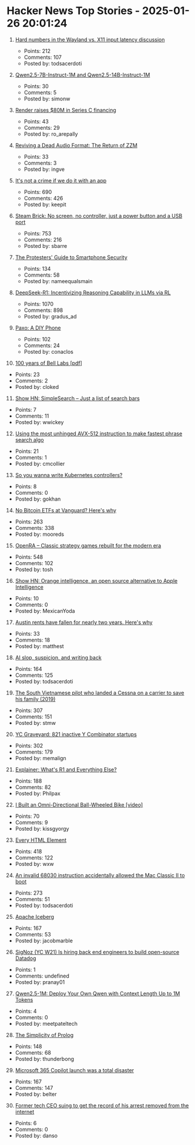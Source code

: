# Hacker News Top Stories - 2025-01-26 20:01:24

1. [Hard numbers in the Wayland vs. X11 input latency discussion](https://mort.coffee/home/wayland-input-latency/)
   - Points: 212
   - Comments: 107
   - Posted by: todsacerdoti

2. [Qwen2.5-7B-Instruct-1M and Qwen2.5-14B-Instruct-1M](https://simonwillison.net/2025/Jan/26/qwen25-1m/)
   - Points: 30
   - Comments: 5
   - Posted by: simonw

3. [Render raises $80M in Series C financing](https://render.com/blog/series-c)
   - Points: 43
   - Comments: 29
   - Posted by: ro_arepally

4. [Reviving a Dead Audio Format: The Return of ZZM](https://nicole.express/2025/zoo-of-zero-motivation.html)
   - Points: 33
   - Comments: 3
   - Posted by: ingve

5. [It's not a crime if we do it with an app](https://pluralistic.net/2025/01/25/potatotrac/#carbo-loading)
   - Points: 690
   - Comments: 426
   - Posted by: keepit

6. [Steam Brick: No screen, no controller, just a power button and a USB port](https://crastinator-pro.github.io/steam-brick/)
   - Points: 753
   - Comments: 216
   - Posted by: sbarre

7. [The Protesters' Guide to Smartphone Security](https://www.privacyguides.org/articles/2025/01/23/activists-guide-securing-your-smartphone/)
   - Points: 134
   - Comments: 58
   - Posted by: nameequalsmain

8. [DeepSeek-R1: Incentivizing Reasoning Capability in LLMs via RL](https://arxiv.org/abs/2501.12948)
   - Points: 1070
   - Comments: 898
   - Posted by: gradus_ad

9. [Paxo: A DIY Phone](https://paxo.fr/)
   - Points: 102
   - Comments: 24
   - Posted by: conaclos

10. [100 years of Bell Labs [pdf]](https://novitoll.com/posts/2025-1-25/100_years_of_Bell_Labs.pdf)
   - Points: 23
   - Comments: 2
   - Posted by: cloked

11. [Show HN: SimpleSearch – Just a list of search bars](https://simplesearch.info/)
   - Points: 7
   - Comments: 11
   - Posted by: wwickey

12. [Using the most unhinged AVX-512 instruction to make fastest phrase search algo](https://gab-menezes.github.io/2025/01/13/using-the-most-unhinged-avx-512-instruction-to-make-the-fastest-phrase-search-algo.html)
   - Points: 21
   - Comments: 1
   - Posted by: cmcollier

13. [So you wanna write Kubernetes controllers?](https://ahmet.im/blog/controller-pitfalls/)
   - Points: 8
   - Comments: 0
   - Posted by: gokhan

14. [No Bitcoin ETFs at Vanguard? Here's why](https://corporate.vanguard.com/content/corporatesite/us/en/corp/articles/no-bitcoin-etfs-at-vanguard-heres-why.html)
   - Points: 263
   - Comments: 338
   - Posted by: mooreds

15. [OpenRA – Classic strategy games rebuilt for the modern era](https://www.openra.net/)
   - Points: 548
   - Comments: 102
   - Posted by: tosh

16. [Show HN: Orange intelligence, an open source alternative to Apple Intelligence](https://github.com/sharingan-no-kakashi/orange-intelligence)
   - Points: 10
   - Comments: 0
   - Posted by: MexicanYoda

17. [Austin rents have fallen for nearly two years. Here's why](https://www.texastribune.org/2025/01/22/austin-texas-rents-falling/)
   - Points: 33
   - Comments: 18
   - Posted by: matthest

18. [AI slop, suspicion, and writing back](https://benjamincongdon.me/blog/2025/01/25/AI-Slop-Suspicion-and-Writing-Back/)
   - Points: 164
   - Comments: 125
   - Posted by: todsacerdoti

19. [The South Vietnamese pilot who landed a Cessna on a carrier to save his family (2019)](https://www.historynet.com/maj-buang-lys-daring-feat-to-save-his-family/)
   - Points: 307
   - Comments: 151
   - Posted by: stmw

20. [YC Graveyard: 821 inactive Y Combinator startups](https://ycgraveyard.iamwillwang.com/)
   - Points: 302
   - Comments: 179
   - Posted by: memalign

21. [Explainer: What's R1 and Everything Else?](https://timkellogg.me/blog/2025/01/25/r1)
   - Points: 188
   - Comments: 82
   - Posted by: Philpax

22. [I Built an Omni-Directional Ball-Wheeled Bike [video]](https://www.youtube.com/watch?v=ZVFB2g25OkM)
   - Points: 70
   - Comments: 9
   - Posted by: kissgyorgy

23. [Every HTML Element](https://iamwillwang.com/dollar/every-html-element/)
   - Points: 418
   - Comments: 122
   - Posted by: wxw

24. [An invalid 68030 instruction accidentally allowed the Mac Classic II to boot](https://www.downtowndougbrown.com/2025/01/the-invalid-68030-instruction-that-accidentally-allowed-the-mac-classic-ii-to-successfully-boot-up/)
   - Points: 273
   - Comments: 51
   - Posted by: todsacerdoti

25. [Apache Iceberg](https://iceberg.apache.org/)
   - Points: 167
   - Comments: 53
   - Posted by: jacobmarble

26. [SigNoz (YC W21) Is hiring back end engineers to build open-source Datadog](https://www.linkedin.com/posts/pranay01_inviting-backend-engineers-interested-activity-7275015683980075008-CzV9)
   - Points: 1
   - Comments: undefined
   - Posted by: pranay01

27. [Qwen2.5-1M: Deploy Your Own Qwen with Context Length Up to 1M Tokens](https://qwenlm.github.io/blog/qwen2.5-1m/)
   - Points: 4
   - Comments: 0
   - Posted by: meetpateltech

28. [The Simplicity of Prolog](https://bitsandtheorems.com/the-simplicity-of-prolog/)
   - Points: 148
   - Comments: 68
   - Posted by: thunderbong

29. [Microsoft 365 Copilot launch was a total disaster](https://www.zdnet.com/home-and-office/work-life/the-microsoft-365-copilot-launch-was-a-total-disaster/)
   - Points: 167
   - Comments: 147
   - Posted by: belter

30. [Former tech CEO suing to get the record of his arrest removed from the internet](https://sf.gazetteer.co/a-former-tech-ceo-is-on-a-crusade-to-get-the-record-of-his-arrest-removed-from-the-internet)
   - Points: 6
   - Comments: 0
   - Posted by: danso

